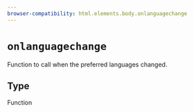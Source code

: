 ```yaml
---
browser-compatibility: html.elements.body.onlanguagechange
---
```


# `onlanguagechange`

Function to call when the preferred languages changed.

## Type

Function

